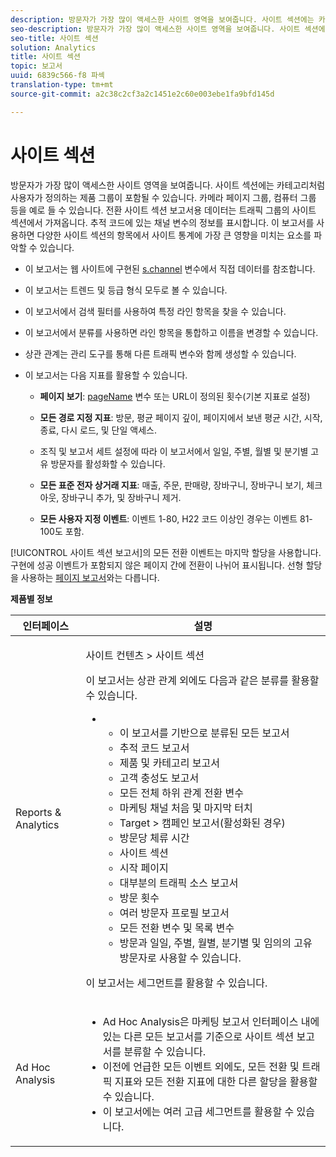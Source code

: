 ```yaml
---
description: 방문자가 가장 많이 액세스한 사이트 영역을 보여줍니다. 사이트 섹션에는 카테고리처럼 사용자가 정의하는 제품 그룹이 포함될 수 있습니다. 카메라 페이지 그룹, 컴퓨터 그룹 등을 예로 들 수 있습니다. 전환 사이트 섹션 보고서용 데이터는 트래픽 그룹의 사이트 섹션에서 가져옵니다. 추적 코드에 있는 채널 변수의 정보를 표시합니다. 이 보고서를 사용하면 다양한 사이트 섹션의 항목에서 사이트 통계에 가장 큰 영향을 미치는 요소를 파악할 수 있습니다.
seo-description: 방문자가 가장 많이 액세스한 사이트 영역을 보여줍니다. 사이트 섹션에는 카테고리처럼 사용자가 정의하는 제품 그룹이 포함될 수 있습니다. 카메라 페이지 그룹, 컴퓨터 그룹 등을 예로 들 수 있습니다. 전환 사이트 섹션 보고서용 데이터는 트래픽 그룹의 사이트 섹션에서 가져옵니다. 추적 코드에 있는 채널 변수의 정보를 표시합니다. 이 보고서를 사용하면 다양한 사이트 섹션의 항목에서 사이트 통계에 가장 큰 영향을 미치는 요소를 파악할 수 있습니다.
seo-title: 사이트 섹션
solution: Analytics
title: 사이트 섹션
topic: 보고서
uuid: 6839c566-f8 파섹
translation-type: tm+mt
source-git-commit: a2c38c2cf3a2c1451e2c60e003ebe1fa9bfd145d

---
```



# 사이트 섹션

방문자가 가장 많이 액세스한 사이트 영역을 보여줍니다. 사이트 섹션에는 카테고리처럼 사용자가 정의하는 제품 그룹이 포함될 수 있습니다. 카메라 페이지 그룹, 컴퓨터 그룹 등을 예로 들 수 있습니다. 전환 사이트 섹션 보고서용 데이터는 트래픽 그룹의 사이트 섹션에서 가져옵니다. 추적 코드에 있는 채널 변수의 정보를 표시합니다. 이 보고서를 사용하면 다양한 사이트 섹션의 항목에서 사이트 통계에 가장 큰 영향을 미치는 요소를 파악할 수 있습니다.

* 이 보고서는 웹 사이트에 구현된 [s.channel](https://marketing.adobe.com/resources/help/en_US/sc/implement/c_channel.html) 변수에서 직접 데이터를 참조합니다.
* 이 보고서는 트렌드 및 등급 형식 모두로 볼 수 있습니다.
* 이 보고서에서 검색 필터를 사용하여 특정 라인 항목을 찾을 수 있습니다.
* 이 보고서에서 분류를 사용하면 라인 항목을 통합하고 이름을 변경할 수 있습니다.
* 상관 관계는 관리 도구를 통해 다른 트래픽 변수와 함께 생성할 수 있습니다.
* 이 보고서는 다음 지표를 활용할 수 있습니다.

   * **페이지 보기**: [pageName](https://marketing.adobe.com/resources/help/en_US/sc/implement/c_pagename.html) 변수 또는 URL이 정의된 횟수(기본 지표로 설정)

   * **모든 경로 지정 지표**: 방문, 평균 페이지 깊이, 페이지에서 보낸 평균 시간, 시작, 종료, 다시 로드, 및 단일 액세스.
   * 조직 및 보고서 세트 설정에 따라 이 보고서에서 일일, 주별, 월별 및 분기별 고유 방문자를 활성화할 수 있습니다.
   * **모든 표준 전자 상거래 지표**: 매출, 주문, 판매량, 장바구니, 장바구니 보기, 체크아웃, 장바구니 추가, 및 장바구니 제거.
   * **모든 사용자 지정 이벤트**: 이벤트 1-80, H22 코드 이상인 경우는 이벤트 81-100도 포함.

[!UICONTROL 사이트 섹션 보고서]의 모든 전환 이벤트는 마지막 할당을 사용합니다. 구현에 성공 이벤트가 포함되지 않은 페이지 간에 전환이 나뉘어 표시됩니다. 선형 할당을 사용하는 [페이지 보고서](../../../components/c-variables/dimensionslist/reports-pages.md#concept_0219136EA25745B58434D0C7E751D7D5)와는 다릅니다.

**제품별 정보**

<table id="table_525FDF95C8ED4BF2A1E25BE2DA971EFB"> 
 <thead> 
  <tr> 
   <th colname="col1" class="entry"> 인터페이스 </th> 
   <th colname="col2" class="entry"> 설명 </th> 
  </tr> 
 </thead>
 <tbody> 
  <tr> 
   <td colname="col1"> Reports &amp; Analytics </td> 
   <td colname="col2"> <p> <span class="uicontrol"> 사이트 컨텐츠</span> &gt; <span class="uicontrol">사이트 섹션</span> </p> <p>이 보고서는 상관 관계 외에도 다음과 같은 분류를 활용할 수 있습니다. </p> 
    <ul id="ul_9CD009D89B134C53807332E3C88D3C44"> 
     <li id="li_566417EB074D425C9A1F4FB28AA7FAB4"> 
      <ul id="ul_3795C7AAE6DA4B7E96FCDC7F3211DFBB"> 
       <li id="li_50B295E961724CFB83D222DE9B4C7FF2">이 보고서를 기반으로 분류된 모든 보고서 </li> 
       <li id="li_697682892D8841BC8120BEC0E1AE9753"> <span class="wintitle"> 추적 코드 보고서</span> </li> 
       <li id="li_F6D893FCBA7A4B3EB04715833CA41022"> <span class="wintitle"> 제품</span> 및 <span class="wintitle">카테고리</span> 보고서 </li> 
       <li id="li_9F379E61DB4F4753AE1FFFC8F9C17347"> <span class="wintitle"> 고객 충성도 보고서</span> </li> 
       <li id="li_64A6A06F9265410ABB425DA4AF50C440">모든 전체 하위 관계 전환 변수 </li> 
       <li id="li_907DDFCC35AB48EEA5B169B4A2598FB1"> <span class="wintitle"> 마케팅 채널 처음 및 마지막 터치</span> </li> 
       <li id="li_B08A0DCB40154152AF1033B7629A5B5A"> <span class="uicontrol"> Target</span> &gt; <span class="uicontrol">캠페인</span> 보고서(활성화된 경우) </li> 
       <li id="li_6D4E65DD6E2B49C9A8C12181D23F185A">방문당 체류 시간 </li> 
       <li id="li_C6D3AD5A534243A8A6E17C663FEBA6BA">사이트 섹션 </li> 
       <li id="li_E1F46EED5CE2425D83200A2FCB686EE5">시작 페이지 </li> 
       <li id="li_1201EE0EBF13476C9A9525E0700F30F3">대부분의 트래픽 소스 보고서 </li> 
       <li id="li_563E07858FB1473BB22C2B191E8BE620">방문 횟수 </li> 
       <li id="li_1CAD77ABA6A2454282A4DA7E88C047E8">여러 방문자 프로필 보고서 </li> 
       <li id="li_D3A04E4CD8EC4646AAB90BF19F0AFA8A">모든 전환 변수 및 목록 변수 </li> 
       <li id="li_01C194CE0F3E4C0694A34B4C6697F385">방문과 일일, 주별, 월별, 분기별 및 임의의 고유 방문자로 사용할 수 있습니다. </li> 
      </ul> </li> 
    </ul> <p>이 보고서는 세그먼트를 활용할 수 있습니다. </p> </td> 
  </tr> 
  <tr> 
   <td colname="col1"> Ad Hoc Analysis </td> 
   <td colname="col2"> 
    <ul id="ul_DFF9BFC01FC1424B8905C2D2C0EFD156"> 
     <li id="li_65FDF1C165C84F729E0EE84FF671B5E4">Ad Hoc Analysis은 마케팅 보고서 인터페이스 내에 있는 다른 모든 보고서를 기준으로 사이트 섹션 보고서를 분류할 수 있습니다. </li> 
     <li id="li_2159DE10C52D40AA89E4C934FC184641">이전에 언급한 모든 이벤트 외에도, 모든 전환 및 트래픽 지표와 모든 전환 지표에 대한 다른 할당을 활용할 수 있습니다. </li> 
     <li id="li_3A23C6286D314B5D814612469F4F77C5">이 보고서에는 여러 고급 세그먼트를 활용할 수 있습니다. </li> 
    </ul> </td> 
  </tr> 
 </tbody> 
</table>

